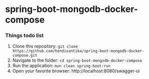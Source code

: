 # spring-boot-mongodb-docker-compose

### Things todo list

1. Clone this repository: `git clone https://github.com/hendisantika/spring-boot-mongodb-docker-compose.git`
2. Navigate to the folder: `cd spring-boot-mongodb-docker-compose`
3. Run the application: `mvn clean spring-boot:run`
4. Open your favorite browser: http://localhost:8080/swagger-ui
